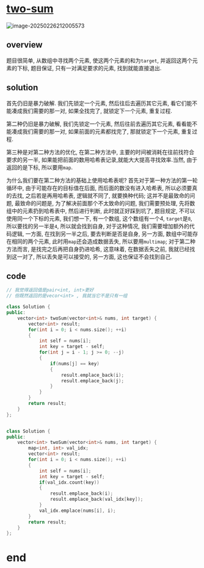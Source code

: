 # [two-sum](https://leetcode.cn/problems/two-sum)

![image-20250226212005573](https://md-wind.oss-cn-nanjing.aliyuncs.com/md/20250226212005734.png)

## overview

题目很简单, 从数组中寻找两个元素, 使这两个元素的和为`target`, 并返回这两个元素的下标, 题目保证, 只有一对满足要求的元素, 找到就能直接退出.

## solution

首先仍旧是暴力破解. 我们先锁定一个元素, 然后往后去遍历其它元素, 看它们能不能凑成我们需要的那一对, 如果全找完了, 就锁定下一个元素, 重复过程.

第二种仍旧是暴力破解, 我们先锁定一个元素, 然后往前去遍历其它元素, 看看能不能凑成我们需要的那一对, 如果前面的元素都找完了, 那就锁定下一个元素, 重复过程.

第三种是对第二种方法的优化, 在第二种方法中, 主要的时间被消耗在往前找符合要求的另一半, 如果能把前面的数用哈希表记录,就能大大提高寻找效率.当然, 由于返回的是下标, 所以要用`map`.

为什么我们要在第二种方法的基础上使用哈希表呢? 首先对于第一种方法的第一轮循环中, 由于可能存在的目标值在后面, 而后面的数没有进入哈希表, 所以必须要真的去找, 之后若是再用哈希表, 逻辑就不同了, 就要换种代码; 这并不是最致命的问题, 最致命的问题是, 为了解决前面那个不太致命的问题, 我们需要预处理, 先将数组中的元素扔到哈希表中, 然后进行判断, 此时就正好踩到坑了, 题目规定, 不可以使用同一个下标的元素, 我们想一下, 有一个数组, 这个数组有一个4, `target`是`8`, 所以要找的另一半是`4`, 所以就会找到自身, 对于这种情况, 我们需要增加额外的代码逻辑, 一方面, 在找到另一半之后, 要去判断是否是自身, 另一方面, 数组中可能存在相同的两个元素, 此时用`map`还会造成数据丢失, 所以要用`multimap`;    对于第二种方法而言,  是找完之后再把自身扔进哈希, 这意味着, 在数据丢失之前, 我就已经找到这一对了, 所以丢失是可以接受的, 另一方面, 这也保证不会找到自己.

## code

```cpp
// 我觉得返回值是pair<int, int>更好
// 但既然返回的是vecor<int> , 我就当它不是只有一组

class Solution {
public:
    vector<int> twoSum(vector<int>& nums, int target) {
        vector<int> result;
        for(int i = 0; i < nums.size(); ++i)
        {
            int self = nums[i];
            int key = target - self;
            for(int j = i - 1; j >= 0; --j)
            {
                if(nums[j] == key)
                {
                    result.emplace_back(i);
                    result.emplace_back(j);
                }
            }
        }
        return result;
    }
};


class Solution {
public:
    vector<int> twoSum(vector<int>& nums, int target) {
        map<int, int> val_idx;
        vector<int> result;
        for(int i = 0; i < nums.size(); ++i)
        {
            int self = nums[i];
            int key = target - self;
            if(val_idx.count(key))
            {
                result.emplace_back(i);
                result.emplace_back(val_idx[key]);
            }
            val_idx.emplace(nums[i], i);
        }
        return result;
    }
};
```

# end
